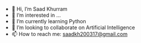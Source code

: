 - 👋 Hi, I’m Saad Khurram
- 👀 I’m interested in ...
- 🌱 I’m currently learning Python
- 💞️ I’m looking to collaborate on Artificial Intelligence
- 📫 How to reach me: saadkh200317@gmail.com

